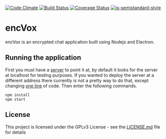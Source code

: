 [![Code Climate](https://codeclimate.com/github/tylerstonge/encvox-client/badges/gpa.svg)](https://codeclimate.com/github/tylerstonge/encvox-client) [![Build Status](https://travis-ci.org/tylerstonge/encvox-client.svg?branch=master)](https://travis-ci.org/tylerstonge/encvox-client) [![Coverage Status](https://coveralls.io/repos/github/tylerstonge/encvox-client/badge.svg?branch=master)](https://coveralls.io/github/tylerstonge/encvox-client?branch=master) [![js-semistandard-style](https://img.shields.io/badge/code%20style-semistandard-brightgreen.svg?style=flat-square)](https://github.com/Flet/semistandard)

# encVox

encVox is an encrypted chat application built using Nodejs and Electron.

## Running the application

First you must have a [server](https://github.com/tylerstonge/encvox-server) to point it at, by default it looks for the server at localhost for testing purposes. If you wanted to deploy the server at a different address there currently is not a pretty way to do that, except changing [one line](https://github.com/tylerstonge/encvox-client/blob/master/index.js#L7) of code. Then enter the following commands.

```
npm install
npm start
```

## License
This project is licensed under the GPLv3 License - see the [LICENSE.md](LICENSE.md) file for details
